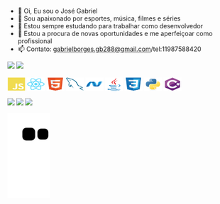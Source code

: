 - 👋 Oi, Eu sou o José Gabriel
- 👀 Sou apaixonado por esportes, música, filmes e séries
- 🌱 Estou sempre estudando para trabalhar como desenvolvedor
- 💞️ Estou a procura de novas oportunidades e me aperfeiçoar como profissional
- 📫 Contato: gabrielborges.gb288@gmail.com/tel:11987588420

<div>

  <img height="180em" src="https://github-readme-stats.vercel.app/api?username=Gabrielborges79&show_icons=true&theme=dark&include_all_commits=true&count_private=true"/>
  <img height="180em" src="https://github-readme-stats.vercel.app/api/top-langs/?username=Gabrielborges79&layout=compact&langs_count=16&theme=dark"/>
</div>
  
<div style="display: inline_block"><br>
  <img align="center" alt="" height="30" width="40" src="https://raw.githubusercontent.com/devicons/devicon/master/icons/javascript/javascript-plain.svg">
  <img align="center" alt="" height="30" width="40" src="https://raw.githubusercontent.com/devicons/devicon/master/icons/react/react-original.svg">
  <img align="center" alt="" height="30" width="40" src="https://raw.githubusercontent.com/devicons/devicon/master/icons/html5/html5-original.svg">
  <img align="center" alt="" height="30" width="40" src="https://github.com/devicons/devicon/blob/master/icons/mysql/mysql-original.svg">
  <img align="center" alt="" height="30" width="40" src="https://github.com/devicons/devicon/blob/master/icons/dot-net/dot-net-original.svg">
   <img align="center" alt="" height="30" width="40" src="https://github.com/devicons/devicon/blob/master/icons/java/java-original.svg">
  <img align="center" alt="" height="30" width="40" src="https://raw.githubusercontent.com/devicons/devicon/master/icons/css3/css3-original.svg">
  <img align="center" alt="" height="30" width="40" src="https://raw.githubusercontent.com/devicons/devicon/master/icons/python/python-original.svg">
  <img align="center" alt="" height="30" width="40" src="https://raw.githubusercontent.com/devicons/devicon/master/icons/csharp/csharp-original.svg">
</div>

<br>
<div>
  <a href="https://www.instagram.com/novaesgabriel16/" target="_blank"><img src="https://img.shields.io/badge/-Instagram-%23E4405F?style=for-the-badge&logo=instagram&logoColor=white" target="_blank"></a>
  <a href = "mailto:gabrielborges.gb288@gmail.com"><img src="https://img.shields.io/badge/Gmail-D14836?style=for-the-badge&logo=gmail&logoColor=white" target="_blank"></a>
  <a href="https://www.linkedin.com/in/jos%C3%A9-gabriel/" target="_blank"><img src="https://img.shields.io/badge/-LinkedIn-%230077B5?style=for-the-badge&logo=linkedin&logoColor=white" target="_blank"></a>   
</div>


![Snake animation](https://github.com/Gabrielborges79/Gabrielborges79/blob/output/github-contribution-grid-snake.svg)
